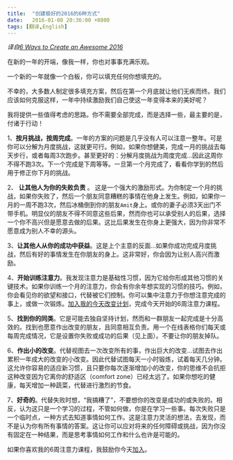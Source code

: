 ```yaml
---
title:  "创建极好的2016的6种方式"
date:   2016-01-08 20:36:00 +0800
tags: [翻译,English]
---
```

*译自[6 Ways to Create an Awesome 2016](http://zenhabits.net/awesome-2016/)*

在新的一年的开端，像我一样，你也对事事充满乐观。

一个新的一年就像一个白板，你可以填充任何你想填充的。

不幸的，大多数人制定很多填充方案，然后在第一个月底就让他们无疾而终。我们应该如何克服这样，一年中持续激励我们自己使这一年变得本来的美好呢？

我将提供一些值得考虑的思路。你不需要全部完成，而是选择一些，最主要的是，付诸于行动！

1、**按月挑战，按周完成**。一年的方案的问题是几乎没有人可以注意一整年。可是你可以分解为月度挑战，这就更可行。例如，如果你想健美，完成一月的挑战去每天步行，或者每周3次跑步。甚至更好的：分解月度挑战为周度完成...因此这周你不得不跑3次。下一个完成是下周等等。一旦第一个月完成了，看看你学到的然后用于修正你下月的挑战。

2、 **让其他人为你的失败负责** 。 这是一个强大的激励形式。为你制定一个月的挑战，如果你失败了，然后一个朋友同意糟糕的事情在他身上发生。例如，如果你一月的一周不跑3次，然后冰桶倒到你的朋友`Amit`身上。或你的妻子必须3天出门不带手机。明显仪的朋友不得不同意这些后果，然而你也可以承受别人的后果，选择一个你不高兴但是愿意去做的后果。这比后果发生在你身上更强大，因为你非常不愿意成为别人不幸的源头。

3、**让其他人从你的成功中获益**。这是上个主意的反面…如果你成功完成月度挑战，然后有好的事情发生在你朋友的身上。这非常好，你会因为让别人高兴而激励。

4、**开始训练注意力**。我发现注意力是基础性习惯，因为它给你形成其他习惯的关键技术。如果你训练一个月的注意力，你会有你余年想实现的习惯的技巧。例如，你会看见你的欲望和接口，代替被它们控制。你可以集中注意力于你想注意完成的事上，或做一次锻炼。[加入我的今天改变计划](http://seachange.zenhabits.net/)，完成今天开始的6周注意力课程。

5、**找到你的同类**。它是可能去独自坚持计划，然而和一群朋友一起完成是十分高效的。找到也愿意作出改变的朋友，且同意相互负责。用一个在线表格你们每天或每周完成情况，它是设置你失败或成功的后果（见上面）。不要让你的朋友掉队。

6、**作出小的改变**。代替视图去一次改变所有的事，作出巨大的改变…试图去作出累积一年成大的改变的小改变。因此代替试图每天一小时锻炼，试着每天几分钟。这允许你容易的适应新习惯，且只要你每次逐渐增加小的改变，你的思维不会抗拒这种改变因为它离你的舒适区（comfort zone）已经太远了。如果你想吃的健康，每天增加一种蔬菜，代替进行激烈的节食。

7、**好奇的**。代替失败时想，“我搞糟了”，不要想你的改变是成功的或失败的。相反，认为这只是一个学习的过程，不管如何做，你是在学习一些事。每次失败只是一个临时点，一种方式去知道事情如何工作。这是注意力灵活的想法，去发现，而不是认为你有所有事情的答案。这让你可以应对将来的任何障碍或挑战，因为你没有固定在一种结果，而是思考事情如何工作和什么也许是可能的。

如果你喜欢我的6周注意力课程，我鼓励你今天[加入](http://seachange.zenhabits.net/)。